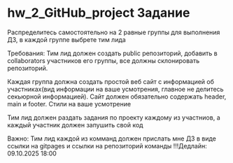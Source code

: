 # hw_2_GitHub_project  Задание
Распределитесь самостоятельно на 2 равные группы для выполнения ДЗ, в каждой группе выбрете тим лида

Требования:
Тим лид должен создать public репозиторий, добавить в collaborators участников его группы, все должны склонировать репозиторий.

Каждая группа должна создать простой веб сайт с информацией об участниках(вид информации на ваше усмотрения, главное не делитесь секьюрной информацией). Сайт должен обязательно содержать header, main и footer. Стили на ваше усмотрение

Тим лид должен раздать задания по проекту каждому из участниов, а каждый участник должен запушить свой код

Важно: Тим лид каждой из комманд должен прислать мне ДЗ в виде ссылки на gitpages и ссылки на репозиторий команды
!!!Дедлайн: 09.10.2025 18:00
